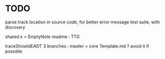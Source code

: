 # TODO

parse
track location in source code, for better error message
test suite, with discovery

shared ε = EmptyNote
readme : TTG

traceShowIdEADT
3 branches : master = core
Template.md ? avoid it if possible
